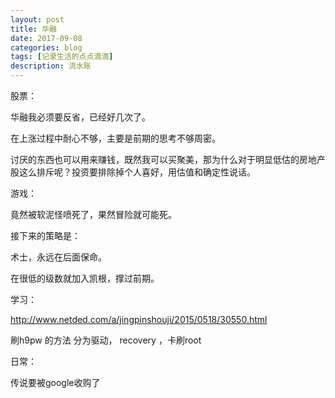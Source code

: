 ```yaml
---
layout: post
title: 华融
date: 2017-09-08
categories: blog
tags: [记录生活的点点滴滴]
description: 流水账
---
```


股票：

华融我必须要反省，已经好几次了。

在上涨过程中耐心不够，主要是前期的思考不够周密。

讨厌的东西也可以用来赚钱，既然我可以买聚美，那为什么对于明显低估的房地产股这么排斥呢？投资要排除掉个人喜好，用估值和确定性说话。

游戏：

竟然被软泥怪喷死了，果然冒险就可能死。

接下来的策略是：

术士，永远在后面保命。

在很低的级数就加入凯根，撑过前期。

学习：

http://www.netded.com/a/jingpinshouji/2015/0518/30550.html

刷h9pw 的方法 分为驱动， recovery ，卡刷root

日常：

传说要被google收购了



 















